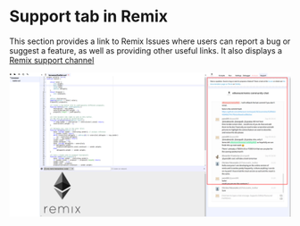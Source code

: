 Support tab in Remix
======================

This section provides a link to Remix Issues where users can report a
bug or suggest a feature, as well as providing other useful links. It
also displays a [Remix support
channel](http://gitter.im/ethereum/remix)

![image](images/remix_supporttab.png)
